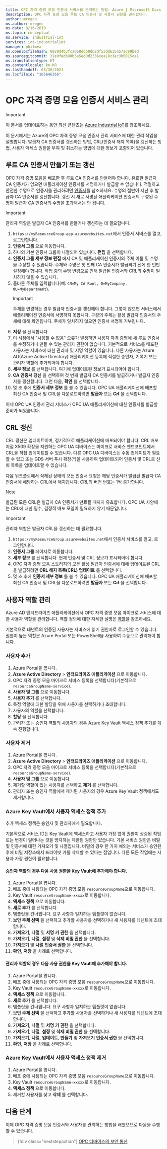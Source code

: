 ```yaml
---
title: OPC 자격 증명 모음 인증서 서비스를 관리하는 방법- Azure | Microsoft Docs
description: OPC 자격 증명 모음 루트 CA 인증서 및 사용자 권한을 관리합니다.
author: mregen
ms.author: mregen
ms.date: 8/16/2019
ms.topic: conceptual
ms.service: industrial-iot
services: iot-industrialiot
manager: philmea
ms.openlocfilehash: 0829d4b3fca068ddb0db2df53dd635ab7ad80bed
ms.sourcegitcommit: 32e0fedb80b5a5ed0d2336cea18c3ec3b5015ca1
ms.translationtype: HT
ms.contentlocale: ko-KR
ms.lasthandoff: 03/30/2021
ms.locfileid: "105646366"
---
```

# <a name="manage-the-opc-vault-certificate-service"></a>OPC 자격 증명 모음 인증서 서비스 관리

> [!IMPORTANT]
> 이 문서를 업데이트하는 동안 최신 콘텐츠는 [Azure Industrial IoT](https://azure.github.io/Industrial-IoT/)를 참조하세요.

이 문서에서는 Azure의 OPC 자격 증명 모음 인증서 관리 서비스에 대한 관리 작업을 설명합니다. 발급자 CA 인증서를 갱신하는 방법, CRL(인증서 해지 목록)을 갱신하는 방법, 사용자 액세스 권한을 부여 및 취소하는 방법에 대한 정보가 포함되어 있습니다.

## <a name="create-or-renew-the-root-ca-certificate"></a>루트 CA 인증서 만들기 또는 갱신

OPC 자격 증명 모음을 배포한 후 루트 CA 인증서를 만들어야 합니다. 유효한 발급자 CA 인증서가 없으면 애플리케이션 인증서를 서명하거나 발급할 수 없습니다. 적절하고 안전한 수명으로 인증서를 관리하려면 [인증서](howto-opc-vault-secure-ca.md#certificates)를 참조하세요. 수명의 절반이 지난 후 발급자 CA 인증서를 갱신합니다. 갱신 시 새로 서명된 애플리케이션 인증서의 구성된 수명이 발급자 CA 인증서의 수명을 초과해서는 안 됩니다.
> [!IMPORTANT]
> 관리자 역할은 발급자 CA 인증서를 만들거나 갱신하는 데 필요합니다.

1. `https://myResourceGroup-app.azurewebsites.net`에서 인증서 서비스를 열고, 로그인합니다.
2. **인증서 그룹** 으로 이동합니다.
3. 하나의 기본 인증서 그룹이 나열되어 있습니다. **편집** 을 선택합니다.
4. **인증서 그룹 세부 정보 편집** 에서 CA 및 애플리케이션 인증서의 주체 이름 및 수명을 수정할 수 있습니다. 주체와 수명은 첫 번째 CA 인증서가 발급되기 전에 한 번만 설정해야 합니다. 작업 중의 수명 변경으로 인해 발급된 인증서와 CRL의 수명이 일치하지 않을 수 있습니다.
5. 올바른 주체를 입력합니다(예: `CN=My CA Root, O=MyCompany, OU=MyDepartment`).<br>
   > [!IMPORTANT]
   > 주체를 변경하는 경우 발급자 인증서를 갱신해야 합니다. 그렇지 않으면 서비스에서 애플리케이션 인증서에 서명하지 못합니다. 구성의 주체는 활성 발급자 인증서의 주체에 대해 확인됩니다. 주체가 일치하지 않으면 인증서 서명이 거부됩니다.
6. **저장** 을 선택합니다.
7. 이 시점에서 "사용할 수 없음" 오류가 발생하면 사용자 자격 증명에 새 루트 인증서를 수정하거나 만들 수 있는 관리자 권한이 없습니다. 기본적으로 서비스를 배포한 사용자는 서비스에 대한 관리자 및 서명 역할이 있습니다. 다른 사용자는 Azure AD(Azure Active Directory) 애플리케이션 등록에 적절한 승인자, 기록기 또는 관리자 역할에 추가되어야 합니다.
8. **세부 정보** 를 선택합니다. 여기에 업데이트된 정보가 표시되어야 합니다.
9. **CA 인증서 갱신** 을 선택하여 첫 번째 발급자 CA 인증서를 발급하거나 발급자 인증서를 갱신합니다. 그런 다음, **확인** 을 선택합니다.
10. 몇 초 후에 **인증서 세부 정보** 를 볼 수 있습니다. OPC UA 애플리케이션에 배포할 최신 CA 인증서 및 CRL을 다운로드하려면 **발급자** 또는 **Crl** 을 선택합니다.

이제 OPC UA 인증서 관리 서비스가 OPC UA 애플리케이션에 대한 인증서를 발급할 준비가 되었습니다.

## <a name="renew-the-crl"></a>CRL 갱신

CRL 갱신은 업데이트이며, 정기적으로 애플리케이션에 배포되어야 합니다. CRL 배포 지점 X509 확장을 지원하는 OPC UA 디바이스는 마이크로 서비스 엔드포인트에서 CRL을 직접 업데이트할 수 있습니다. 다른 OPC UA 디바이스는 수동 업데이트가 필요할 수 있고 또는 GDS 서버 푸시 확장(*)을 사용하여 업데이트되어 인증서 및 CRL로 신뢰 목록을 업데이트할 수 있습니다.

다음 워크플로에서 삭제된 상태의 모든 인증서 요청은 해당 인증서가 발급된 발급자 CA 인증서에 해당하는 CRL에서 해지됩니다. CRL의 버전 번호는 1씩 증가합니다. <br>
> [!NOTE]
> 발급된 모든 CRL은 발급자 CA 인증서가 만료될 때까지 유효합니다. OPC UA 사양에는 CRL에 대한 필수, 결정적 배포 모델이 필요하지 않기 때문입니다.

> [!IMPORTANT]
> 관리자 역할은 발급자 CRL을 갱신하는 데 필요합니다.

1. `https://myResourceGroup.azurewebsites.net`에서 인증서 서비스를 열고, 로그인합니다.
2. **인증서 그룹** 페이지로 이동합니다.
3. **세부 정보** 를 선택합니다. 현재 인증서 및 CRL 정보가 표시되어야 합니다.
4. OPC 자격 증명 모음 스토리지의 모든 활성 발급자 인증서에 대해 업데이트된 CRL을 발급하려면 **CRL 해지 목록(CRL) 업데이트** 를 선택합니다.
5. 몇 초 후에 **인증서 세부 정보** 를 볼 수 있습니다. OPC UA 애플리케이션에 배포할 최신 CA 인증서 및 CRL을 다운로드하려면 **발급자** 또는 **Crl** 을 선택합니다.

## <a name="manage-user-roles"></a>사용자 역할 관리

Azure AD 엔터프라이즈 애플리케이션에서 OPC 자격 증명 모음 마이크로 서비스에 대한 사용자 역할을 관리합니다. 역할 정의에 대한 자세한 설명은 [역할](howto-opc-vault-secure-ca.md#roles)을 참조하세요.

기본적으로 테넌트의 인증된 사용자는 서비스에 읽기 권한자로 로그인할 수 있습니다. 권한이 높은 역할은 Azure Portal 또는 PowerShell을 사용하여 수동으로 관리해야 합니다.

### <a name="add-user"></a>사용자 추가

1. Azure Portal을 엽니다.
2. **Azure Active Directory** > **엔터프라이즈 애플리케이션** 으로 이동합니다.
3. OPC 자격 증명 모음 마이크로 서비스 등록을 선택합니다(기본적으로 `resourceGroupName-service`).
4. **사용자 및 그룹** 으로 이동합니다.
5. **사용자 추가** 를 선택합니다.
6. 특정 역할에 대한 할당을 위해 사용자를 선택하거나 초대합니다.
7. 사용자의 역할을 선택합니다.
8. **할당** 을 선택합니다.
9. 관리자 또는 승인자 역할의 사용자의 경우 Azure Key Vault 액세스 정책 추가를 계속 진행합니다.

### <a name="remove-user"></a>사용자 제거

1. Azure Portal을 엽니다.
2. **Azure Active Directory** > **엔터프라이즈 애플리케이션** 으로 이동합니다.
3. OPC 자격 증명 모음 마이크로 서비스 등록을 선택합니다(기본적으로 `resourceGroupName-service`).
4. **사용자 및 그룹** 으로 이동합니다.
5. 제거할 역할이 있는 사용자를 선택하고 **제거** 를 선택합니다.
6. 관리자 또는 승인자 역할에서 제거된 사용자의 경우 Azure Key Vault 정책에서도 제거합니다.

### <a name="add-user-access-policy-to-azure-key-vault"></a>Azure Key Vault에서 사용자 액세스 정책 추가

추가 액세스 정책은 승인자 및 관리자에게 필요합니다.

기본적으로 서비스 ID는 Key Vault에 액세스하고 사용자 가장 없이 권한이 상승된 작업 또는 변경이 일어나는 것을 방지하는 제한된 권한만 있습니다. 기본 서비스 권한은 비밀 및 인증서에 대한 가져오기 및 나열입니다. 비밀의 경우 한 가지 예외는 서비스가 승인된 후에 비밀 저장소에서 프라이빗 키를 삭제할 수 있다는 점입니다. 다른 모든 작업에는 사용자 가장 권한이 필요합니다.

#### <a name="for-an-approver-role-the-following-permissions-must-be-added-to-key-vault"></a>승인자 역할의 경우 다음 사용 권한을 Key Vault에 추가해야 합니다.

1. Azure Portal을 엽니다.
2. 배포 중에 사용되는 OPC 자격 증명 모음 `resourceGroupName`으로 이동합니다.
3. Key Vault `resourceGroupName-xxxxx`로 이동합니다.
4. **액세스 정책** 으로 이동합니다.
5. **새로 추가** 를 선택합니다.
6. 템플릿을 건너뜁니다. 요구 사항과 일치하는 템플릿이 없습니다.
7. **보안 주체 선택** 을 선택하고 추가할 사용자를 선택하거나 새 사용자를 테넌트에 초대합니다.
8. **가져오기**, **나열** 및 **서명** **키 권한** 을 선택합니다.
9. **가져오기**, **나열**, **설정** 및 **삭제** **비밀 권한** 을 선택합니다.
10. **가져오기** 및 **나열** **인증서 권한** 을 선택합니다.
11. **확인**, **저장** 을 차례로 선택합니다.

#### <a name="for-an-administrator-role-the-following-permissions-must-be-added-to-key-vault"></a>관리자 역할의 경우 다음 사용 권한을 Key Vault에 추가해야 합니다.

1. Azure Portal을 엽니다.
2. 배포 중에 사용되는 OPC 자격 증명 모음 `resourceGroupName`으로 이동합니다.
3. Key Vault `resourceGroupName-xxxxx`로 이동합니다.
4. **액세스 정책** 으로 이동합니다.
5. **새로 추가** 를 선택합니다.
6. 템플릿을 건너뜁니다. 요구 사항과 일치하는 템플릿이 없습니다.
7. **보안 주체 선택** 을 선택하고 추가할 사용자를 선택하거나 새 사용자를 테넌트에 초대합니다.
8. **가져오기**, **나열** 및 **서명** **키 권한** 을 선택합니다.
9. **가져오기**, **나열**, **설정** 및 **삭제** **비밀 권한** 을 선택합니다.
10. **가져오기**, **나열**, **업데이트**, **만들기** 및 **가져오기** **인증서 권한** 을 선택합니다.
11. **확인**, **저장** 을 차례로 선택합니다.

### <a name="remove-user-access-policy-from-azure-key-vault"></a>Azure Key Vault에서 사용자 액세스 정책 제거

1. Azure Portal을 엽니다.
2. 배포 중에 사용되는 OPC 자격 증명 모음 `resourceGroupName`으로 이동합니다.
3. Key Vault `resourceGroupName-xxxxx`로 이동합니다.
4. **액세스 정책** 으로 이동합니다.
5. 제거할 사용자를 찾고 **삭제** 를 선택합니다.

## <a name="next-steps"></a>다음 단계

이제 OPC 자격 증명 모음 인증서와 사용자를 관리하는 방법을 배웠으므로 다음을 수행할 수 있습니다.

> [!div class="nextstepaction"]
> [OPC 디바이스의 보안 통신](howto-opc-vault-secure.md)
